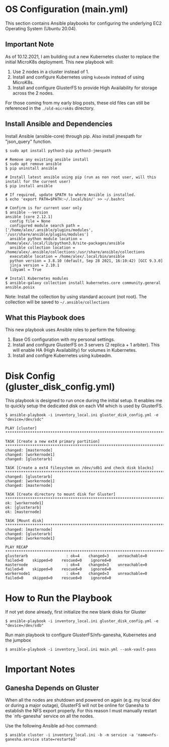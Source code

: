 # OS Configuration (main.yml)
This section contains Ansible playbooks for configuring the underlying EC2 Operating System (Ubuntu 20.04).

## Important Note
As of 10.12.2021, I am building out a new Kubernetes cluster to replace the initial MicroK8s deployment. This new playbook will:
 1) Use 2 nodes in a cluster instead of 1.
 2) Install and configure Kubernetes using `kubeadm` instead of using MicroK8s.
 3) Install and configure GlusterFS to provide High Availability for storage across the 2 nodes.

For those coming from my early blog posts, these old files can still be referenced in the `./old-microk8s` directory.

## Install Ansible and Dependencies
Install Ansible (ansible-core) through pip. Also install jmespath for "json_query" function.
```
$ sudo apt install python3-pip python3-jmespath

# Remove any existing ansible install
$ sudo apt remove ansible
$ pip uninstall ansible

# Install latest ansible using pip (run as non root user, will this install for the current user)
$ pip install ansible

# If required, update $PATH to where Ansible is installed.
$ echo 'export PATH=$PATH:~/.local/bin/' >> ~/.bashrc

# Confirm is for current user only
$ ansible --version
ansible [core 2.12.1]
  config file = None
  configured module search path = ['/home/alex/.ansible/plugins/modules', '/usr/share/ansible/plugins/modules']
  ansible python module location = /home/alex/.local/lib/python3.8/site-packages/ansible
  ansible collection location = /home/alex/.ansible/collections:/usr/share/ansible/collections
  executable location = /home/alex/.local/bin/ansible
  python version = 3.8.10 (default, Sep 28 2021, 16:10:42) [GCC 9.3.0]
  jinja version = 2.10.1
  libyaml = True

# Install Kubernetes modules
$ ansible-galaxy collection install kubernetes.core community.general ansible.posix
```
Note: Install the collection by using standard account (not root). The collection will be saved to `~/.ansible/collections`

## What this Playbook does
This new playbook uses Ansible roles to perform the following:

 1) Base OS configuration with my personal settings.
 2) Install and configure GlusterFS on 3 servers (2 replica + 1 arbiter). This will enable HA (High Availability) for volumes in Kubernetes.
 3) Install and configre Kubernetes using kubeadm.

# Disk Config (gluster_disk_config.yml)
This playbook is designed to run once during the initial setup. It enables me to quickly setup the dedicated disk on each VM which is used by GlusterFS.

```
$ ansible-playbook -i inventory_local.ini gluster_disk_config.yml -e "device=/dev/sdc"

PLAY [cluster] ***********************************************************************************************************************************************************************

TASK [Create a new ext4 primary partition] *******************************************************************************************************************************************
changed: [masternode]
changed: [workernode1]
changed: [glusterarb]

TASK [Create a ext4 filesystem on /dev/sdb1 and check disk blocks] *******************************************************************************************************************
changed: [glusterarb]
changed: [workernode1]
changed: [masternode]

TASK [Create directory to mount disk for Gluster] ************************************************************************************************************************************
ok: [workernode1]
ok: [glusterarb]
ok: [masternode]

TASK [Mount disk] ********************************************************************************************************************************************************************
changed: [masternode]
changed: [glusterarb]
changed: [workernode1]

PLAY RECAP ***************************************************************************************************************************************************************************
glusterarb                 : ok=4    changed=3    unreachable=0    failed=0    skipped=0    rescued=0    ignored=0
masternode                 : ok=4    changed=3    unreachable=0    failed=0    skipped=0    rescued=0    ignored=0
workernode1                : ok=4    changed=3    unreachable=0    failed=0    skipped=0    rescued=0    ignored=0
```

# How to Run the Playbook
If not yet done already, first initialize the new blank disks for Gluster
```
$ ansible-playbook -i inventory_local.ini gluster_disk_config.yml -e "device=/dev/sdb"
```

Run main playbook to configure GlusterFS/nfs-ganesha, Kubernetes and the jumpbox
```
$ ansible-playbook -i inventory_local.ini main.yml --ask-vault-pass
```

# Important Notes
## Ganesha Depends on Gluster
When all the nodes are shutdown and powered on again (e.g. my local dev or during a major outage), GlusterFS will not be online for Ganesha to establish the NFS export properly. For this reason I must manually restart the `nfs-ganesha' service on all the nodes.

Use the following Ansible ad-hoc command:
```
$ ansible cluster -i inventory_local.ini -b -m service -a 'name=nfs-ganesha.service state=restarted'
```
